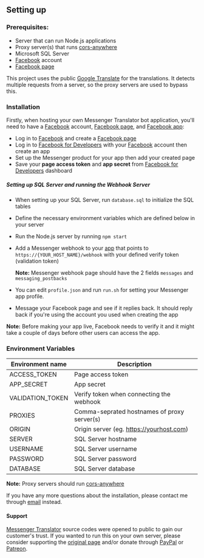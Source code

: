 
## Setting up
### Prerequisites:
 * Server that can run Node.js applications
 * Proxy server(s) that runs [cors-anywhere]
 * Microsoft SQL Server
 * [Facebook] account
 * [Facebook page]

This project uses the public [Google Translate](https://translate.google.com)
for the translations. It detects multiple requests from a server, so the proxy
servers are used to bypass this.

### Installation
Firstly, when hosting your own Messenger Translator bot application, you'll need
to have a [Facebook] account, [Facebook page], and
[Facebook app][Facebook for Developers]:

 * Log in to [Facebook] and create a [Facebook page]
 * Log in to [Facebook for Developers] with your [Facebook] account then create
   an app
 * Set up the Messenger product for your app then add your created page
 * Save your **page access token** and **app secret** from
   [Facebook for Developers] dashboard

##### Setting up SQL Server and running the Webhook Server
 * When setting up your SQL Server, run `database.sql` to initialize the SQL
   tables
 * Define the necessary environment variables which are defined below in your
   server
 * Run the Node.js server by running `npm start`
 * Add a Messenger webhook to your [app][Facebook for Developers] that points to
   `https://{YOUR_HOST_NAME}/webhook` with your defined verify token
   (validation token)

   **Note:** Messenger webhook page should have the 2 fields `messages` and
   `messaging_postbacks`

 * You can edit `profile.json` and run `run.sh` for setting your Messenger app
   profile.

 * Message your Facebook page and see if it replies back. It should reply back
   if you're using the account you used when creating the app

**Note:** Before making your app live, Facebook needs to verify it and it might
take a couple of days before other users can access the app.

### Environment Variables

 | Environment name | Description                                 |
 | ---------------- | ------------------------------------------- |
 | ACCESS_TOKEN     | Page access token                           |
 | APP_SECRET       | App secret                                  |
 | VALIDATION_TOKEN | Verify token when connecting the webhook    |
 | PROXIES          | Comma-seprated hostnames of proxy server(s) |
 | ORIGIN           | Origin server (eg. https://yourhost.com)    |
 | SERVER           | SQL Server hostname                         |
 | USERNAME         | SQL Server username                         |
 | PASSWORD         | SQL Server password                         |
 | DATABASE         | SQL Server database                         |

**Note:** Proxy servers should run [cors-anywhere]

If you have any more questions about the installation, please contact me through
[email](mailto:eidoriantantan@gmail.com) instead.

#### Support
[Messenger Translator] source codes were opened to public to gain our customer's
trust. If you wanted to run this on your own server, please consider supporting
the [original page][Messenger Translator] and/or donate through
[PayPal](https://paypal.me/adrianejustine) or
[Patreon](https://www.patreon.com/eidoriantan).

[Facebook]: https://www.facebook.com
[Facebook for Developers]: https://developers.facebook.com
[Facebook page]: https://www.facebook.com/pages/create/
[Messenger Translator]: https://www.facebook.com/msgr.translator
[cors-anywhere]: https://github.com/Rob--W/cors-anywhere
